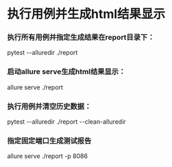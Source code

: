 # 执行用例并生成html结果显示
### 执行所有用例并指定生成结果在report目录下：
pytest --alluredir ./report
### 启动allure serve生成html结果显示：
allure serve ./report
### 执行用例并清空历史数据：
pytest --alluredir ./report --clean-alluredir 
### 指定固定端口生成测试报告
allure serve ./report -p 8086
